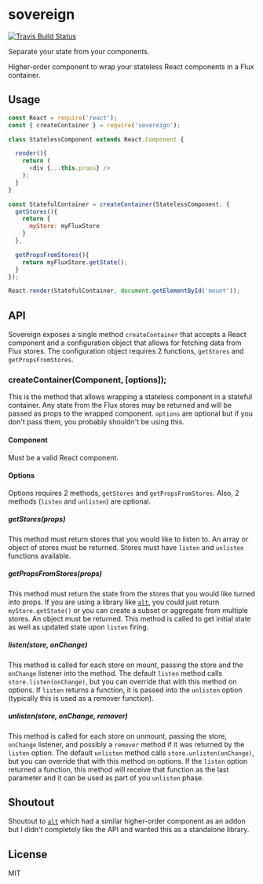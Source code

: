 # sovereign

[![Travis Build Status](https://img.shields.io/travis/iceddev/sovereign/master.svg?label=travis&style=flat-square)](https://travis-ci.org/iceddev/sovereign)

Separate your state from your components.

Higher-order component to wrap your stateless React components in a Flux container.

## Usage

```js
const React = require('react');
const { createContainer } = require('sovereign');

class StatelessComponent extends React.Component {

  render(){
    return (
      <div {...this.props} />
    );
  }
}

const StatefulContainer = createContainer(StatelessComponent, {
  getStores(){
    return {
      myStore: myFluxStore
    }
  },

  getPropsFromStores(){
    return myFluxStore.getState();
  }
});

React.render(StatefulContainer, document.getElementById('mount'));
```

## API

Sovereign exposes a single method `createContainer` that accepts a React component and a configuration
object that allows for fetching data from Flux stores. The configuration object requires 2 functions,
`getStores` and `getPropsFromStores`.

### createContainer(Component, [options]);

This is the method that allows wrapping a stateless component in a stateful container.  Any state from
the Flux stores may be returned and will be passed as props to the wrapped component.  `options` are
optional but if you don't pass them, you probably shouldn't be using this.

#### Component

Must be a valid React component.

#### Options

Options requires 2 methods, `getStores` and `getPropsFromStores`.
Also, 2 methods (`listen` and `unlisten`) are optional.

##### getStores(props)

This method must return stores that you would like to listen to.  An array or object of stores must be returned.
Stores must have `listen` and `unlisten` functions available.

##### getPropsFromStores(props)

This method must return the state from the stores that you would like turned into props.  If you are using a
library like [`alt`](https://github.com/goatslacker/alt), you could just return `myStore.getState()` or
you can create a subset or aggregate from multiple stores.  An object must be returned.  This method is called
to get initial state as well as updated state upon `listen` firing.

##### listen(store, onChange)

This method is called for each store on mount, passing the store and the `onChange` listener into the method.
The default `listen` method calls `store.listen(onChange)`, but you can override that with this method on
options. If `listen` returns a function, it is passed into the `unlisten` option (typically this is used
as a remover function).

##### unlisten(store, onChange, remover)

This method is called for each store on unmount, passing the store, `onChange` listener, and possibly a
`remover` method if it was returned by the `listen` option. The default `unlisten` method calls
`store.unlisten(onChange)`, but you can override that with this method on options. If the `listen` option
returned a function, this method will receive that function as the last parameter and it can be used
as part of you `unlisten` phase.

## Shoutout

Shoutout to [`alt`](https://github.com/goatslacker/alt) which had a similar higher-order component as an addon but
I didn't completely like the API and wanted this as a standalone library.

## License

MIT
